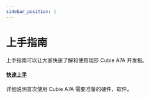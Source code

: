 ```yaml
---
sidebar_position: 1
---
```


# 上手指南

上手指南可以让大家快速了解和使用瑞莎 Cubie A7A 开发板。

#### [快速上手](/cubie/a7a/getting-started/quickly_start)

详细说明首次使用 Cubie A7A 需要准备的硬件、软件。

